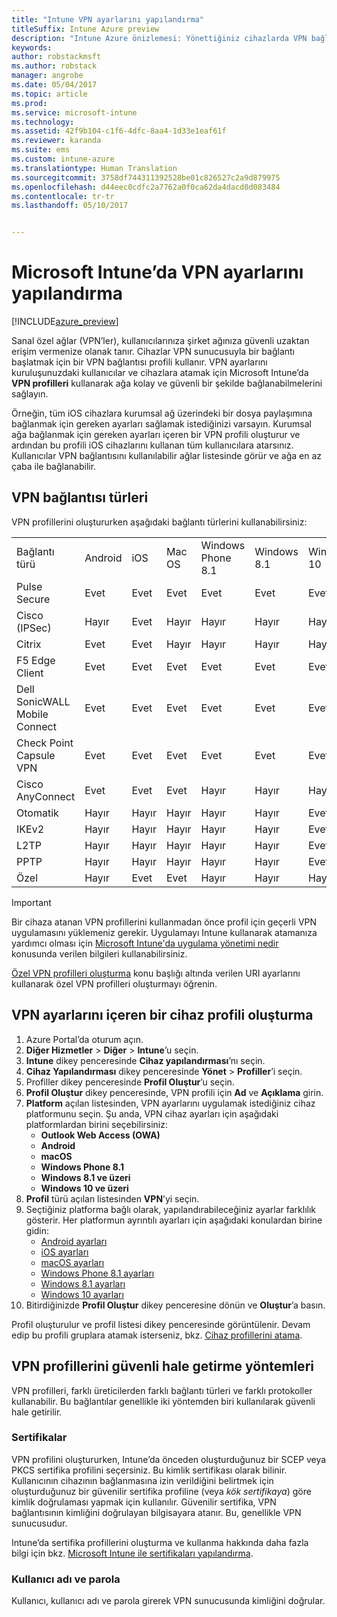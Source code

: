 ```yaml
---
title: "Intune VPN ayarlarını yapılandırma"
titleSuffix: Intune Azure preview
description: "Intune Azure önizlemesi: Yönettiğiniz cihazlarda VPN bağlantılarını yapılandırmak için Intune’u kullanmayı öğrenin."
keywords: 
author: robstackmsft
ms.author: robstack
manager: angrobe
ms.date: 05/04/2017
ms.topic: article
ms.prod: 
ms.service: microsoft-intune
ms.technology: 
ms.assetid: 42f9b104-c1f6-4dfc-8aa4-1d33e1eaf61f
ms.reviewer: karanda
ms.suite: ems
ms.custom: intune-azure
ms.translationtype: Human Translation
ms.sourcegitcommit: 3758df744311392528be01c826527c2a9d879975
ms.openlocfilehash: d44eec0cdfc2a7762a0f0ca62da4dacd0d083484
ms.contentlocale: tr-tr
ms.lasthandoff: 05/10/2017


---
```


# <a name="how-to-configure-vpn-settings-in-microsoft-intune"></a>Microsoft Intune’da VPN ayarlarını yapılandırma

[!INCLUDE[azure_preview](../includes/azure_preview.md)]

Sanal özel ağlar (VPN’ler), kullanıcılarınıza şirket ağınıza güvenli uzaktan erişim vermenize olanak tanır. Cihazlar VPN sunucusuyla bir bağlantı başlatmak için bir VPN bağlantısı profili kullanır. VPN ayarlarını kuruluşunuzdaki kullanıcılar ve cihazlara atamak için Microsoft Intune’da **VPN profilleri** kullanarak ağa kolay ve güvenli bir şekilde bağlanabilmelerini sağlayın.

Örneğin, tüm iOS cihazlara kurumsal ağ üzerindeki bir dosya paylaşımına bağlanmak için gereken ayarları sağlamak istediğinizi varsayın. Kurumsal ağa bağlanmak için gereken ayarları içeren bir VPN profili oluşturur ve ardından bu profili iOS cihazlarını kullanan tüm kullanıcılara atarsınız. Kullanıcılar VPN bağlantısını kullanılabilir ağlar listesinde görür ve ağa en az çaba ile bağlanabilir.

## <a name="vpn-connection-types"></a>VPN bağlantısı türleri

VPN profillerini oluştururken aşağıdaki bağlantı türlerini kullanabilirsiniz:

||||||||
|-|-|-|-|-|-|-|
|Bağlantı türü|Android|iOS|Mac OS|Windows Phone 8.1|Windows 8.1|Windows 10|
|Pulse Secure|Evet|Evet|Evet|Evet|Evet|Evet|
|Cisco (IPSec)|Hayır|Evet|Hayır|Hayır|Hayır|Hayır|
|Citrix|Evet|Evet|Hayır|Hayır|Hayır|Hayır|
|F5 Edge Client|Evet|Evet|Evet|Evet|Evet|Evet|
|Dell SonicWALL Mobile Connect|Evet|Evet|Evet|Evet|Evet|Evet|
|Check Point Capsule VPN|Evet|Evet|Evet|Evet|Evet|Evet|
|Cisco AnyConnect|Evet|Evet|Evet|Hayır|Hayır|Hayır|
|Otomatik|Hayır|Hayır|Hayır|Hayır|Hayır|Evet|
|IKEv2|Hayır|Hayır|Hayır|Hayır|Hayır|Evet|
|L2TP|Hayır|Hayır|Hayır|Hayır|Hayır|Evet|
|PPTP|Hayır|Hayır|Hayır|Hayır|Hayır|Evet|
|Özel|Hayır|Evet|Evet|Hayır|Hayır|Hayır|


> [!IMPORTANT]
> Bir cihaza atanan VPN profillerini kullanmadan önce profil için geçerli VPN uygulamasını yüklemeniz gerekir. Uygulamayı Intune kullanarak atamanıza yardımcı olması için [Microsoft Intune'da uygulama yönetimi nedir](../manage-apps/what-is-app-management.md) konusunda verilen bilgileri kullanabilirsiniz.  

[Özel VPN profilleri oluşturma](create-custom-vpn-profiles.md) konu başlığı altında verilen URI ayarlarını kullanarak özel VPN profilleri oluşturmayı öğrenin.     

## <a name="create-a-device-profile-containing-vpn-settings"></a>VPN ayarlarını içeren bir cihaz profili oluşturma

1. Azure Portal’da oturum açın.
2. **Diğer Hizmetler** > **Diğer** > **Intune**’u seçin.
3. **Intune** dikey penceresinde **Cihaz yapılandırması**’nı seçin.
2. **Cihaz Yapılandırması** dikey penceresinde **Yönet** > **Profiller**’i seçin.
3. Profiller dikey penceresinde **Profil Oluştur**’u seçin.
4. **Profil Oluştur** dikey penceresinde, VPN profili için **Ad** ve **Açıklama** girin.
5. **Platform** açılan listesinden, VPN ayarlarını uygulamak istediğiniz cihaz platformunu seçin. Şu anda, VPN cihaz ayarları için aşağıdaki platformlardan birini seçebilirsiniz:
    - **Outlook Web Access (OWA)**
    - **Android**
    - **macOS**
    - **Windows Phone 8.1**
    - **Windows 8.1 ve üzeri**
    - **Windows 10 ve üzeri**
6. **Profil** türü açılan listesinden **VPN**’yi seçin.
7. Seçtiğiniz platforma bağlı olarak, yapılandırabileceğiniz ayarlar farklılık gösterir. Her platformun ayrıntılı ayarları için aşağıdaki konulardan birine gidin:
    - [Android ayarları](vpn-for-android.md)
    - [iOS ayarları](vpn-for-ios.md)
    - [macOS ayarları](vpn-for-macos.md)
    - [Windows Phone 8.1 ayarları](vpn-for-windows-phone-8-1.md)
    - [Windows 8.1 ayarları](vpn-for-windows-8-1.md)
    - [Windows 10 ayarları](vpn-for-windows-10.md)
8. Bitirdiğinizde **Profil Oluştur** dikey penceresine dönün ve **Oluştur**’a basın.

Profil oluşturulur ve profil listesi dikey penceresinde görüntülenir.
Devam edip bu profili gruplara atamak isterseniz, bkz. [Cihaz profillerini atama](how-to-assign-device-profiles.md).


## <a name="methods-of-securing-vpn-profiles"></a>VPN profillerini güvenli hale getirme yöntemleri

VPN profilleri, farklı üreticilerden farklı bağlantı türleri ve farklı protokoller kullanabilir. Bu bağlantılar genellikle iki yöntemden biri kullanılarak güvenli hale getirilir.

### <a name="certificates"></a>Sertifikalar

VPN profilini oluştururken, Intune’da önceden oluşturduğunuz bir SCEP veya PKCS sertifika profilini seçersiniz. Bu kimlik sertifikası olarak bilinir. Kullanıcının cihazının bağlanmasına izin verildiğini belirtmek için oluşturduğunuz bir güvenilir sertifika profiline (veya *kök sertifikaya*) göre kimlik doğrulaması yapmak için kullanılır. Güvenilir sertifika, VPN bağlantısının kimliğini doğrulayan bilgisayara atanır. Bu, genellikle VPN sunucusudur.

Intune’da sertifika profillerini oluşturma ve kullanma hakkında daha fazla bilgi için bkz. [Microsoft Intune ile sertifikaları yapılandırma](how-to-configure-certificates.md).

### <a name="user-name-and-password"></a>Kullanıcı adı ve parola

Kullanıcı, kullanıcı adı ve parola girerek VPN sunucusunda kimliğini doğrular.

